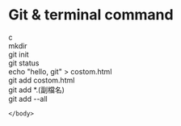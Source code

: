 # Git & terminal command



<html>
  <body>
    <div style="font-size=20px;">c</div>
    <div style="font-size=20px;">mkdir</div>
    <div style="font-size=20px;">git init</div>
    <div style="font-size=20px;">git status</div>
    <div style="font-size=20px;">echo "hello, git" > costom.html</div>
    <div style="font-size=20px;">git add costom.html</div>
    <div style="font-size=20px;">git add *.(副檔名)</div>
    <div style="font-size=20px;">git add --all</div>

    </body>
  </html>
